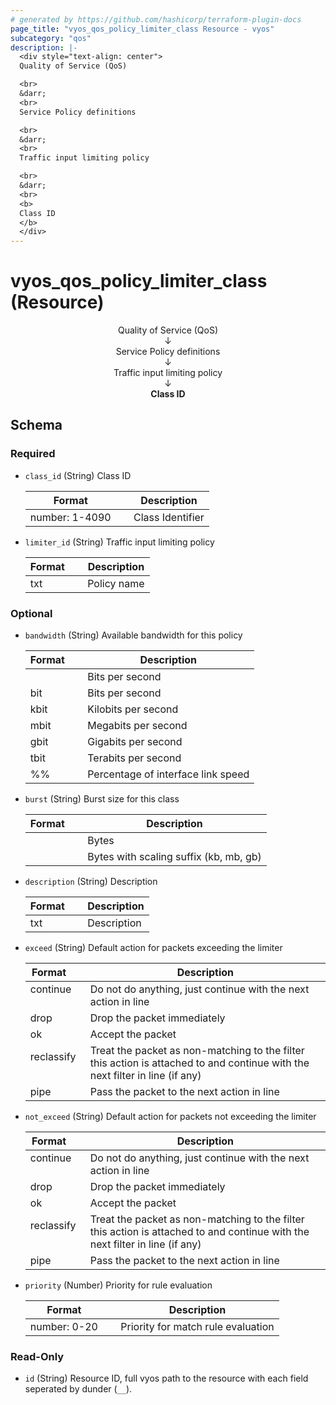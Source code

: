 ```yaml
---
# generated by https://github.com/hashicorp/terraform-plugin-docs
page_title: "vyos_qos_policy_limiter_class Resource - vyos"
subcategory: "qos"
description: |-
  <div style="text-align: center">
  Quality of Service (QoS)

  <br>
  &darr;
  <br>
  Service Policy definitions

  <br>
  &darr;
  <br>
  Traffic input limiting policy

  <br>
  &darr;
  <br>
  <b>
  Class ID
  </b>
  </div>
---
```


# vyos_qos_policy_limiter_class (Resource)

<div style="text-align: center">
Quality of Service (QoS)

<br>
&darr;
<br>
Service Policy definitions

<br>
&darr;
<br>
Traffic input limiting policy

<br>
&darr;
<br>
<b>
Class ID
</b>
</div>



<!-- schema generated by tfplugindocs -->
## Schema

### Required

- `class_id` (String) Class ID

    |  Format &emsp; | Description  |
    |----------|---------------|
    |  number: 1-4090  &emsp; |  Class Identifier  |
- `limiter_id` (String) Traffic input limiting policy

    |  Format &emsp; | Description  |
    |----------|---------------|
    |  txt  &emsp; |  Policy name  |

### Optional

- `bandwidth` (String) Available bandwidth for this policy

    |  Format &emsp; | Description  |
    |----------|---------------|
    |  <number>  &emsp; |  Bits per second  |
    |  <number>bit  &emsp; |  Bits per second  |
    |  <number>kbit  &emsp; |  Kilobits per second  |
    |  <number>mbit  &emsp; |  Megabits per second  |
    |  <number>gbit  &emsp; |  Gigabits per second  |
    |  <number>tbit  &emsp; |  Terabits per second  |
    |  <number>%%  &emsp; |  Percentage of interface link speed  |
- `burst` (String) Burst size for this class

    |  Format &emsp; | Description  |
    |----------|---------------|
    |  <number>  &emsp; |  Bytes  |
    |  <number><suffix>  &emsp; |  Bytes with scaling suffix (kb, mb, gb)  |
- `description` (String) Description

    |  Format &emsp; | Description  |
    |----------|---------------|
    |  txt  &emsp; |  Description  |
- `exceed` (String) Default action for packets exceeding the limiter

    |  Format &emsp; | Description  |
    |----------|---------------|
    |  continue  &emsp; |  Do not do anything, just continue with the next action in line  |
    |  drop  &emsp; |  Drop the packet immediately  |
    |  ok  &emsp; |  Accept the packet  |
    |  reclassify  &emsp; |  Treat the packet as non-matching to the filter this action is attached to and continue with the next filter in line (if any)  |
    |  pipe  &emsp; |  Pass the packet to the next action in line  |
- `not_exceed` (String) Default action for packets not exceeding the limiter

    |  Format &emsp; | Description  |
    |----------|---------------|
    |  continue  &emsp; |  Do not do anything, just continue with the next action in line  |
    |  drop  &emsp; |  Drop the packet immediately  |
    |  ok  &emsp; |  Accept the packet  |
    |  reclassify  &emsp; |  Treat the packet as non-matching to the filter this action is attached to and continue with the next filter in line (if any)  |
    |  pipe  &emsp; |  Pass the packet to the next action in line  |
- `priority` (Number) Priority for rule evaluation

    |  Format &emsp; | Description  |
    |----------|---------------|
    |  number: 0-20  &emsp; |  Priority for match rule evaluation  |

### Read-Only

- `id` (String) Resource ID, full vyos path to the resource with each field seperated by dunder (`__`).
